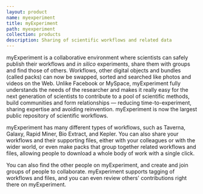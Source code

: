 ```yaml
---
layout: product
name: myexperiment
title: myExperiment
path: myexperiment
collection: products
description: Sharing of scientific workflows and related data
---
```


myExperiment is a collaborative environment where scientists can safely publish their workflows and *in silico* experiments, share them with groups and find those of others. Workflows, other digital objects and bundles (called packs) can now be swapped, sorted and searched like photos and videos on the Web. Unlike Facebook or MySpace, myExperiment fully understands the needs of the researcher and makes it really easy for the next generation of scientists to contribute to a pool of scientific methods, build communities and form relationships — reducing time-to-experiment, sharing expertise and avoiding reinvention. myExperiment is now the largest public repository of scientific workflows.

 myExperiment has many different types of workflows, such as Taverna, Galaxy, Rapid Miner, Bio Extract, and Kepler. You can also share your workflows and their supporting files, either with your colleagues or with the wider world, or even make packs that group together related workflows and files, allowing people to download a whole body of work with a single click.

You can also find the other people on myExperiment, and create and join groups of people to collaborate. myExperiment supports tagging of workflows and files, and you can even review others' contributions right there on myExperiment.